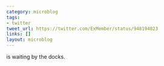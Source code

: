 ```yaml
---
category: microblog
tags:
- twitter
tweet_url: https://twitter.com/ExMember/status/948194823
links: []
layout: microblog
---
```

is waiting by the docks.
